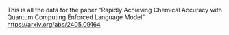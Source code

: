 This is all the data for the paper "Rapidly Achieving Chemical Accuracy with Quantum Computing Enforced Language Model" https://arxiv.org/abs/2405.09164
